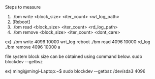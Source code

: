 Steps to measure

1) ./bm write <block_size> <iter_count> <wt_log_path>
2) [Reboot]
3) ./bm read <block_size> <iter_count> <rd_log_path>
4) ./bm remove <block_size> <iter_count> <dont_care>

ex)
./bm write 4096 10000 wrt_log
reboot
./bm read 4096 10000 rd_log
./bm remove 4096 10000 a

file system block size can be obtained using command below.
sudo blockdev --getbsz <partition>

ex)
mingi@mingi-Laptop:~$ sudo blockdev --getbsz /dev/sda3
4096
